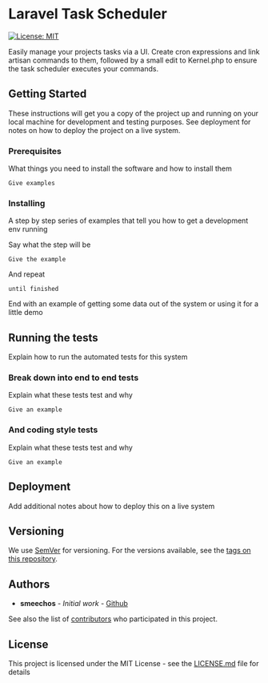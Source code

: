 # Laravel Task Scheduler
[![License: MIT](https://img.shields.io/badge/License-MIT-blue.svg)](https://opensource.org/licenses/MIT)

Easily manage your projects tasks via a UI. Create cron expressions and link artisan commands to them, followed by a small edit to
Kernel.php to ensure the task scheduler executes your commands.


## Getting Started

These instructions will get you a copy of the project up and running on your local machine for development and testing purposes. See deployment for notes on how to deploy the project on a live system.

### Prerequisites

What things you need to install the software and how to install them

```
Give examples
```

### Installing

A step by step series of examples that tell you how to get a development env running

Say what the step will be

```
Give the example
```

And repeat

```
until finished
```

End with an example of getting some data out of the system or using it for a little demo

## Running the tests

Explain how to run the automated tests for this system

### Break down into end to end tests

Explain what these tests test and why

```
Give an example
```

### And coding style tests

Explain what these tests test and why

```
Give an example
```

## Deployment

Add additional notes about how to deploy this on a live system

<!-- ## Built With

* [Dropwizard](http://www.dropwizard.io/1.0.2/docs/) - The web framework used
* [Maven](https://maven.apache.org/) - Dependency Management
* [ROME](https://rometools.github.io/rome/) - Used to generate RSS Feeds

## Contributing

Please read [CONTRIBUTING.md](https://gist.github.com/PurpleBooth/b24679402957c63ec426) for details on our code of conduct, and the process for submitting pull requests to us. -->

## Versioning

We use [SemVer](http://semver.org/) for versioning. For the versions available, see the [tags on this repository](https://github.com/smeechos/laravel-task-scheduler/tags). 

## Authors

* **smeechos** - *Initial work* - [Github](https://github.com/smeechos)

See also the list of [contributors](https://github.com/smeechos/laravel-task-scheduler/graphs/contributors) who participated in this project.

## License

This project is licensed under the MIT License - see the [LICENSE.md](LICENSE.md) file for details